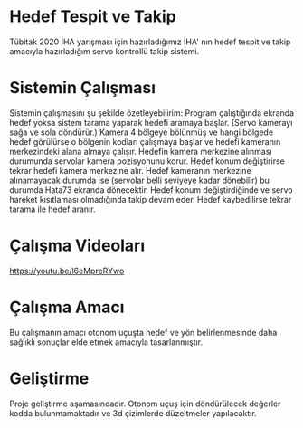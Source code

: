 # Hedef Tespit ve Takip
Tübitak 2020 İHA yarışması için hazırladığımız İHA' nın hedef tespit ve takip amacıyla hazırladığım servo kontrollü takip sistemi.

# Sistemin Çalışması
Sistemin çalışmasını şu şekilde özetleyebilirim:
Program çalıştığında ekranda hedef yoksa sistem tarama yaparak hedefi aramaya başlar. (Servo kamerayı sağa ve sola döndürür.)
Kamera 4 bölgeye bölünmüş ve hangi bölgede hedef görülürse o bölgenin kodları çalışmaya başlar ve hedefi kameranın merkezindeki alana almaya çalışır.
Hedefin kamera merkezine alınması durumunda servolar kamera pozisyonunu korur.
Hedef konum değiştirirse tekrar hedefi kamera merkezine alır.
Hedef kameranın merkezine alınamayacak durumda ise (servolar belli seviyeye kadar dönebilir) bu durumda Hata73 ekranda dönecektir. Hedef konum değiştirdiğinde ve servo hareket kısıtlaması olmadığında takip devam eder.
Hedef kaybedilirse tekrar tarama ile hedef aranır.

# Çalışma Videoları
https://youtu.be/l6eMpreRYwo

# Çalışma Amacı
Bu çalışmanın amacı otonom uçuşta hedef ve yön belirlenmesinde daha sağlıklı sonuçlar elde etmek amacıyla tasarlanmıştır.

# Geliştirme
Proje geliştirme aşamasındadır. Otonom uçuş için döndürülecek değerler kodda bulunmamaktadır ve 3d çizimlerde düzeltmeler yapılacaktır.
